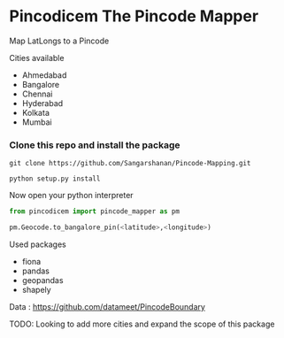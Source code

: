 # Pincodicem The Pincode Mapper

Map LatLongs to a Pincode 

Cities available 

- Ahmedabad	
- Bangalore	
- Chennai	
- Hyderabad	
- Kolkata	
- Mumbai	


### Clone this repo and install the package  

```
git clone https://github.com/Sangarshanan/Pincode-Mapping.git

python setup.py install
```

Now open your python interpreter

```python
from pincodicem import pincode_mapper as pm

pm.Geocode.to_bangalore_pin(<latitude>,<longitude>)


```

Used packages 

- fiona
- pandas 
- geopandas
- shapely

Data : https://github.com/datameet/PincodeBoundary

TODO: Looking to add more cities and expand the scope of this package
